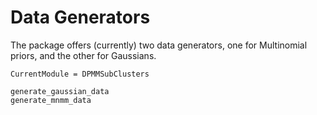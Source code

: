# Data Generators

The package offers (currently) two data generators, one for Multinomial priors, and the other for Gaussians.
```@meta
CurrentModule = DPMMSubClusters
```

```@docs
generate_gaussian_data
generate_mnmm_data
```
